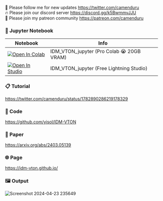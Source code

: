 🐣 Please follow me for new updates https://twitter.com/camenduru <br />
🔥 Please join our discord server https://discord.gg/k5BwmmvJJU <br />
🥳 Please join my patreon community https://patreon.com/camenduru <br />

### 🍊 Jupyter Notebook

| Notebook | Info
| --- | --- |
[![Open In Colab](https://colab.research.google.com/assets/colab-badge.svg)](https://colab.research.google.com/github/camenduru/IDM-VTON-jupyter/blob/main/IDM_VTON_jupyter.ipynb) | IDM_VTON_jupyter (Pro Colab 😭 20GB VRAM)
<a target="_blank" href="https://lightning.ai/camenduru/studios/idm-vton-jupyter"> <img src="https://pl-bolts-doc-images.s3.us-east-2.amazonaws.com/app-2/studio-badge.svg" alt="Open In Studio"/></a> | IDM_VTON_jupyter (Free Lightning Studio)

### 📋 Tutorial
https://twitter.com/camenduru/status/1782890286219178329

### 🧬 Code
https://github.com/yisol/IDM-VTON

### 📄 Paper
https://arxiv.org/abs/2403.05139

### 🌐 Page
https://idm-vton.github.io/

### 🖼 Output
![Screenshot 2024-04-23 235649](https://github.com/camenduru/IDM-VTON-jupyter/assets/54370274/b82787c7-8801-4c22-abfc-298679dfba5c)
